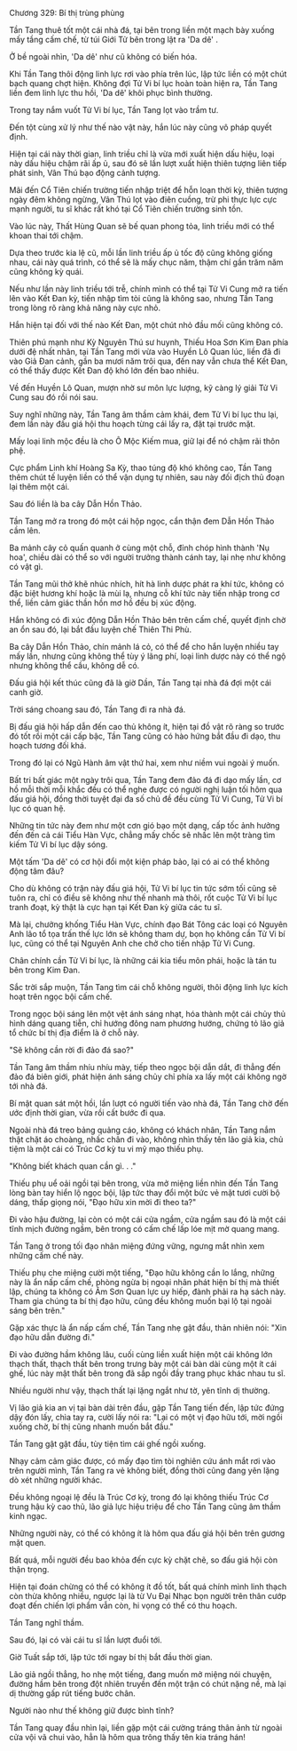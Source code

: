 




Chương 329: Bí thị trùng phùng


Tần Tang thuê tốt một cái nhà đá, tại bên trong liền một mạch bày xuống mấy tầng cấm chế, từ túi Giới Tử bên trong lật ra 'Da dê' .

Ở bề ngoài nhìn, 'Da dê' như cũ không có biến hóa.

Khi Tần Tang thôi động linh lực rơi vào phía trên lúc, lập tức liền có một chút bạch quang chợt hiện. Không đợi Tử Vi bí lục hoàn toàn hiện ra, Tần Tang liền đem linh lực thu hồi, 'Da dê' khôi phục bình thường.

Trong tay nắm vuốt Tử Vi bí lục, Tần Tang lọt vào trầm tư.

Đến tột cùng xử lý như thế nào vật này, hắn lúc này cũng vô pháp quyết định.

Hiện tại cái này thời gian, linh triều chỉ là vừa mới xuất hiện dấu hiệu, loại này dấu hiệu chậm rãi ấp ủ, sau đó sẽ lần lượt xuất hiện thiên tượng liên tiếp phát sinh, Vân Thú bạo động cảnh tượng.

Mãi đến Cổ Tiên chiến trường tiến nhập triệt để hỗn loạn thời kỳ, thiên tượng ngày đêm không ngừng, Vân Thú lọt vào điên cuồng, trừ phi thực lực cực mạnh người, tu sĩ khác rất khó tại Cổ Tiên chiến trường sinh tồn.

Vào lúc này, Thất Hùng Quan sẽ bế quan phong tỏa, linh triều mới có thể khoan thai tới chậm.

Dựa theo trước kia lệ cũ, mỗi lần linh triều ấp ủ tốc độ cũng không giống nhau, cái này quá trình, có thể sẽ là mấy chục năm, thậm chí gần trăm năm cũng không kỳ quái.

Nếu như lần này linh triều tới trễ, chính mình có thể tại Tử Vi Cung mở ra tiến lên vào Kết Đan kỳ, tiến nhập tìm tòi cũng là không sao, nhưng Tần Tang trong lòng rõ ràng khả năng này cực nhỏ.

Hắn hiện tại đối với thế nào Kết Đan, một chút nhỏ đầu mối cũng không có.

Thiên phú mạnh như Kỳ Nguyên Thú sư huynh, Thiếu Hoa Sơn Kim Đan phía dưới đệ nhất nhân, tại Tần Tang mới vừa vào Huyền Lô Quan lúc, liền đã đi vào Giả Đan cảnh, gần ba mươi năm trôi qua, đến nay vẫn chưa thể Kết Đan, có thể thấy được Kết Đan độ khó lớn đến bao nhiêu.

Về đến Huyền Lô Quan, mượn nhờ sư môn lực lượng, kỹ càng lý giải Tử Vi Cung sau đó rồi nói sau.

Suy nghĩ những này, Tần Tang âm thầm cảm khái, đem Tử Vi bí lục thu lại, đem lần này đấu giá hội thu hoạch từng cái lấy ra, đặt tại trước mặt.

Mấy loại linh mộc đều là cho Ô Mộc Kiếm mua, giữ lại để nó chậm rãi thôn phệ.

Cực phẩm Linh khí Hoàng Sa Kỳ, thao túng độ khó không cao, Tần Tang thêm chút tế luyện liền có thể vận dụng tự nhiên, sau này đối địch thủ đoạn lại thêm một cái.

Sau đó liền là ba cây Dẫn Hồn Thảo.

Tần Tang mở ra trong đó một cái hộp ngọc, cẩn thận đem Dẫn Hồn Thảo cầm lên.

Ba mảnh cây cỏ quấn quanh ở cùng một chỗ, đỉnh chóp hình thành 'Nụ hoa', chiều dài có thể so với người trưởng thành cánh tay, lại nhẹ như không có vật gì.

Tần Tang mũi thở khẽ nhúc nhích, hít hà linh dược phát ra khí tức, không có đặc biệt hương khí hoặc là mùi lạ, nhưng cỗ khí tức này tiến nhập trong cơ thể, liền cảm giác thần hồn mơ hồ đều bị xúc động.

Hắn không có đi xúc động Dẫn Hồn Thảo bên trên cấm chế, quyết định chờ an ổn sau đó, lại bắt đầu luyện chế Thiên Thi Phù.

Ba cây Dẫn Hồn Thảo, chín mảnh lá cỏ, có thể để cho hắn luyện nhiều tay mấy lần, nhưng cũng không thể tùy ý lãng phí, loại linh dược này có thể ngộ nhưng không thể cầu, không dễ có.

Đấu giá hội kết thúc cũng đã là giờ Dần, Tần Tang tại nhà đá đợi một cái canh giờ.

Trời sáng choang sau đó, Tần Tang đi ra nhà đá.

Bị đấu giá hội hấp dẫn đến cao thủ không ít, hiện tại đồ vật rõ ràng so trước đó tốt rồi một cái cấp bậc, Tần Tang cũng có hào hứng bắt đầu đi dạo, thu hoạch tương đối khá.

Trong đó lại có Ngũ Hành âm vật thứ hai, xem như niềm vui ngoài ý muốn.

Bất tri bất giác một ngày trôi qua, Tần Tang đem đảo đá đi dạo mấy lần, cơ hồ mỗi thời mỗi khắc đều có thể nghe được có người nghị luận tối hôm qua đấu giá hội, đồng thời tuyệt đại đa số chủ đề đều cùng Tử Vi Cung, Tử Vi bí lục có quan hệ.

Những tin tức này đem như một cơn gió bạo một dạng, cấp tốc ảnh hưởng đến đến cả cái Tiểu Hàn Vực, chẳng mấy chốc sẽ nhấc lên một tràng tìm kiếm Tử Vi bí lục dậy sóng.

Một tấm 'Da dê' có cơ hội đổi một kiện pháp bảo, lại có ai có thể không động tâm đâu?

Cho dù không có trận này đấu giá hội, Tử Vi bí lục tin tức sớm tối cũng sẽ tuôn ra, chỉ có điều sẽ không như thế nhanh mà thôi, rốt cuộc Tử Vi bí lục tranh đoạt, kỳ thật là cực hạn tại Kết Đan kỳ giữa các tu sĩ.

Mà lại, chưởng khống Tiểu Hàn Vực, chính đạo Bát Tông các loại có Nguyên Anh lão tổ tọa trấn thế lực lớn sẽ không tham dự, bọn họ không cần Tử Vi bí lục, cũng có thể tại Nguyên Anh che chở cho tiến nhập Tử Vi Cung.

Chân chính cần Tử Vi bí lục, là những cái kia tiểu môn phái, hoặc là tán tu bên trong Kim Đan.

Sắc trời sắp muộn, Tần Tang tìm cái chỗ không người, thôi động linh lực kích hoạt trên ngọc bội cấm chế.

Trong ngọc bội sáng lên một vệt ánh sáng nhạt, hóa thành một cái chủy thủ hình dáng quang tiễn, chỉ hướng đông nam phương hướng, chứng tỏ lão giả tổ chức bí thị địa điểm là ở chỗ này.

"Sẽ không cần rời đi đảo đá sao?"

Tần Tang âm thầm nhíu nhíu mày, tiếp theo ngọc bội dẫn dắt, đi thẳng đến đảo đá biên giới, phát hiện ánh sáng chủy chỉ phía xa lấy một cái không ngờ tới nhà đá.

Bí mật quan sát một hồi, lần lượt có người tiến vào nhà đá, Tần Tang chờ đến ước định thời gian, vừa rồi cất bước đi qua.

Ngoài nhà đá treo bảng quảng cáo, không có khách nhân, Tần Tang nắm thật chặt áo choàng, nhấc chân đi vào, không nhìn thấy tên lão giả kia, chủ tiệm là một cái có Trúc Cơ kỳ tu vi mỹ mạo thiếu phụ.

"Không biết khách quan cần gì. . ."

Thiếu phụ uể oải ngồi tại bên trong, vừa mở miệng liền nhìn đến Tần Tang lòng bàn tay hiển lộ ngọc bội, lập tức thay đổi một bức vẻ mặt tươi cười bộ dáng, thấp giọng nói, "Đạo hữu xin mời đi theo ta?"

Đi vào hậu đường, lại còn có một cái cửa ngầm, cửa ngầm sau đó là một cái tĩnh mịch đường ngầm, bên trong có cấm chế lấp lóe mịt mờ quang mang.

Tần Tang ở trong tối đạo nhân miệng đứng vững, ngưng mắt nhìn xem những cấm chế này.

Thiếu phụ che miệng cười một tiếng, "Đạo hữu không cần lo lắng, những này là ẩn nấp cấm chế, phòng ngừa bị ngoại nhân phát hiện bí thị mà thiết lập, chúng ta không có Âm Sơn Quan lực uy hiếp, đành phải ra hạ sách này. Tham gia chúng ta bí thị đạo hữu, cũng đều không muốn bại lộ tại ngoài sáng bên trên."

Gặp xác thực là ẩn nấp cấm chế, Tần Tang nhẹ gật đầu, thản nhiên nói: "Xin đạo hữu dẫn đường đi."

Đi vào đường hầm không lâu, cuối cùng liền xuất hiện một cái không lớn thạch thất, thạch thất bên trong trưng bày một cái bàn dài cùng một ít cái ghế, lúc này mật thất bên trong đã sắp ngồi đầy trang phục khác nhau tu sĩ.

Nhiều người như vậy, thạch thất lại lặng ngắt như tờ, yên tĩnh dị thường.

Vị lão giả kia an vị tại bàn dài trên đầu, gặp Tần Tang tiến đến, lập tức đứng dậy đón lấy, chìa tay ra, cười lấy nói ra: "Lại có một vị đạo hữu tới, mời ngồi xuống chờ, bí thị cũng nhanh muốn bắt đầu."

Tần Tang gật gật đầu, tùy tiện tìm cái ghế ngồi xuống.

Nhạy cảm cảm giác được, có mấy đạo tìm tòi nghiên cứu ánh mắt rơi vào trên người mình, Tần Tang ra vẻ không biết, đồng thời cũng đang yên lặng dò xét những người khác.

Đều không ngoại lệ đều là Trúc Cơ kỳ, trong đó lại không thiếu Trúc Cơ trung hậu kỳ cao thủ, lão giả lực hiệu triệu để cho Tần Tang cũng âm thầm kinh ngạc.

Những người này, có thể có không ít là hôm qua đấu giá hội bên trên gương mặt quen.

Bất quá, mỗi người đều bao khỏa đến cực kỳ chặt chẽ, so đấu giá hội còn thận trọng.

Hiện tại đoán chừng có thể có không ít đồ tốt, bất quá chính mình linh thạch còn thừa không nhiều, ngược lại là từ Vu Đại Nhạc bọn người trên thân cướp đoạt đến chiến lợi phẩm vẫn còn, hi vọng có thể có thu hoạch.

Tần Tang nghĩ thầm.

Sau đó, lại có vài cái tu sĩ lần lượt đuổi tới.

Giờ Tuất sắp tới, lập tức tới ngay bí thị bắt đầu thời gian.

Lão giả ngồi thẳng, ho nhẹ một tiếng, đang muốn mở miệng nói chuyện, đường hầm bên trong đột nhiên truyền đến một trận có chút nặng nề, mà lại dị thường gấp rút tiếng bước chân.

Người nào như thế không giữ được bình tĩnh?

Tần Tang quay đầu nhìn lại, liền gặp một cái cường tráng thân ảnh từ ngoài cửa vội vã chui vào, hẳn là hôm qua trông thấy tên kia tráng hán!




